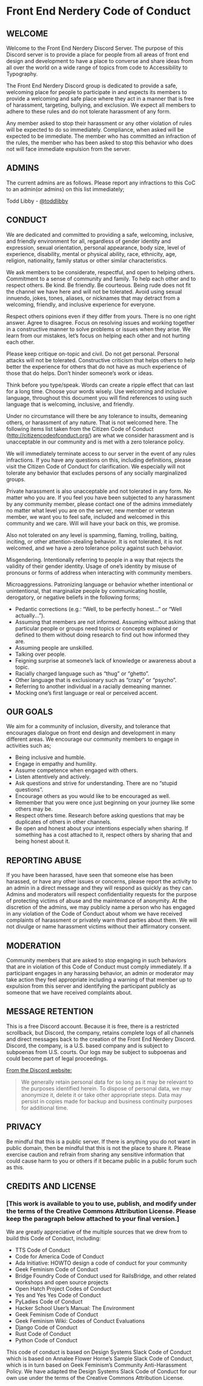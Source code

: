 # Front End Nerdery Code of Conduct
## WELCOME
Welcome to the Front End Nerdery Discord Server. The purpose of this Discord server is to provide a place for people from all areas of front end design and development to have a place to converse and share ideas from all over the world on a wide range of topics from code to Accessibility to Typography.

The Front End Nerdery Discord group is dedicated to provide a safe, welcoming place for people to participate in and expects its members to provide a welcoming and safe place where they act in a manner that is free of harassment, targeting, bullying, and exclusion. We expect all members to adhere to these rules and do not tolerate harassment of any form.

Any member asked to stop their harassment or any other violation of rules will be expected to do so immediately. Compliance, when asked will be expected to be immediate. The member who has committed an infraction of the rules, the member who has been asked to stop this behavior who does not will face immediate expulsion from the server.

## ADMINS
The current admins are as follows. Please report any infractions to this CoC to an admin(or admins) on this list immediately; 

Todd Libby - [@toddlibby](https://twitter.com/toddlibby)

## CONDUCT
We are dedicated and committed to providing a safe, welcoming, inclusive, and friendly environment for all, regardless of gender identity and expression, sexual
orientation, personal appearance, body size, level of experience, disability, mental or physical ability, race, ethnicity, age, religion, nationality, family status or other similar characteristics.

We ask members to be considerate, respectful, and open to helping others. Commitment to a sense of community and family. To help each other and to respect others.
Be kind. Be friendly. Be courteous. Being rude does not fit the channel we have here and will not be tolerated. Avoid using sexual innuendo, jokes, tones, aliases, or nicknames that may detract from a welcoming, friendly, and inclusive experience for everyone.

Respect others opinions even if they differ from yours. There is no one right answer. Agree to disagree. Focus on resolving issues and working together in a constructive manner to solve problems or issues when they arise. We learn from our mistakes, let’s focus on helping each other and not hurting each other.

Please keep critique on-topic and civil. Do not get personal. Personal attacks will not be tolerated. Constructive criticism that helps others to help better the experience for others that do not have as much experience of those that do helps. Don’t hinder someone’s work or ideas.

Think before you type/speak. Words can create a ripple effect that can last for a long time. Choose your words wisely. Use welcoming and inclusive language, throughout this document you will find references to using such language that is welcoming, inclusive, and friendly.

Under no circumstance will there be any tolerance to insults, demeaning others, or harassment of any nature. That is not welcomed here. The following items list taken from the Citizen Code of Conduct (http://citizencodeofconduct.org/) are what we consider harassment and is unacceptable in our community and is met with a zero tolerance policy.

We will immediately terminate access to our server in the event of any rules infractions. If you have any questions on this, including definitions, please visit the Citizen Code of Conduct for clarification. We especially will not tolerate any behavior that excludes persons of any socially marginalized groups.

Private harassment is also unacceptable and not tolerated in any form. No matter who you are. If you feel you have been subjected to any harassment by any community member, please contact one of the admins immediately no matter what level you are on the server, new member or veteran member, we want you to feel safe, included and welcomed in this community and we care. Will will have your back on this, we promise.

Also not tolerated on any level is spamming, flaming, trolling, baiting, inciting, or other attention-stealing behavior. It is not tolerated, it is not welcomed, and we have a zero tolerance policy against such behavior.

Misgendering. Intentionally referring to people in a way that rejects the validity of their gender identity. Usage of one’s identity by misuse of pronouns or forms of address when interacting with community members.

Microaggressions. Patronizing language or behavior whether intentional or unintentional, that marginalize people by communicating hostile, derogatory, or negative beliefs in the following forms;

* Pedantic corrections (e.g.: “Well, to be perfectly honest...” or “Well actually...”).
* Assuming that members are not informed. Assuming without asking that particular people or groups need topics or concepts explained or defined to them without
doing research to find out how informed they are.
* Assuming people are unskilled.
* Talking over people.
* Feigning surprise at someone’s lack of knowledge or awareness about a topic.
* Racially charged language such as “thug” or “ghetto”.
* Other language that is exclusionary such as “crazy” or “psycho”.
* Referring to another individual in a racially demeaning manner.
* Mocking one’s first language or real or perceived accent.

## OUR GOALS
We aim for a community of inclusion, diversity, and tolerance that encourages dialogue on front end design and development in many different areas. We encourage our community members to engage in activities such as;

* Being inclusive and humble.
* Engage in empathy and humility.
* Assume competence when engaged with others.
* Listen attentively and actively.
* Ask questions and strive for understanding. There are no “stupid questions”.
* Encourage others as you would like to be encouraged as well.
* Remember that you were once just beginning on your journey like some others may be.
* Respect others time. Research before asking questions that may be duplicates of others in other channels.
* Be open and honest about your intentions especially when sharing. If something has a cost attached to it, respect others by sharing that and being honest about it.

## REPORTING ABUSE
If you have been harassed, have seen that someone else has been harassed, or have any other issues or concerns, please report the activity to an admin in a direct message and they will respond as quickly as they can. Admins and moderators will respect confidentiality requests for the purpose of protecting victims of abuse and the maintenance of anonymity. At the discretion of the admins, we may publicly name a person who has engaged in any violation of the Code
of Conduct about whom we have received complaints of harassment or privately warn third parties about them. We will not divulge or name harassment victims without their affirmatory consent.

## MODERATION
Community members that are asked to stop engaging in such behaviors that are in violation of this Code of Conduct must comply immediately. If a participant engages in any harassing behavior, an admin or moderator may take action they feel appropriate including a warning of that member up to expulsion from this server and
identifying the participant publicly as someone that we have received complaints about.

## MESSAGE RETENTION
This is a free Discord account. Because it is free, there is a restricted scrollback, but Discord, the company, retains complete logs of all channels and direct messages back to the creation of the Front End Nerdery Discord. Discord, the company, is a U.S. based company and is subject to subpoenas from U.S. courts. Our logs may be subject to subpoenas and could become part of legal proceedings.

[From the Discord website:](https://discord.com/privacy)

> We generally retain personal data for so long as it may be relevant to the purposes identified herein. To dispose of personal data, we may anonymize it, delete it or take other appropriate steps. Data may persist in copies made for backup and business continuity purposes for additional time.

## PRIVACY
Be mindful that this is a public server. If there is anything you do not want in public domain, then be mindful that this is not the place to share it. Please exercise caution and refrain from sharing any sensitive information that could cause harm to you or others if it became public in a public forum such as this.

## CREDITS AND LICENSE

### **[This work is available to you to use, publish, and modify under the terms of the Creative Commons Attribution License. Please keep the paragraph below attached to your final version.]**

We are greatly appreciative of the multiple sources that we drew from to build this Code of Conduct, including:

* TTS Code of Conduct
* Code for America Code of Conduct
* Ada Initiative: HOWTO design a code of conduct for your community
* Geek Feminism Code of Conduct
* Bridge Foundry Code of Conduct used for RailsBridge, and other related workshops and open source projects
* Open Hatch Project Codes of Conduct
* Yes and Yes Yes Code of Conduct
* PyLadies Code of Conduct
* Hacker School User’s Manual: The Environment
* Geek Feminism Code of Conduct
* Geek Feminism Wiki: Codes of Conduct Evaluations
* Django Code of Conduct
* Rust Code of Conduct
* Python Code of Conduct

This code of conduct is based on Design Systems Slack Code of Conduct which is based on Annalee Flower Horne’s Sample Slack Code of Conduct, which is in turn based on Geek Feminism’s Community Anti-Harassment Policy. We have adapted the Design Systems Slack Code of Conduct for our own use under the terms of the Creative Commons Attribution License.
